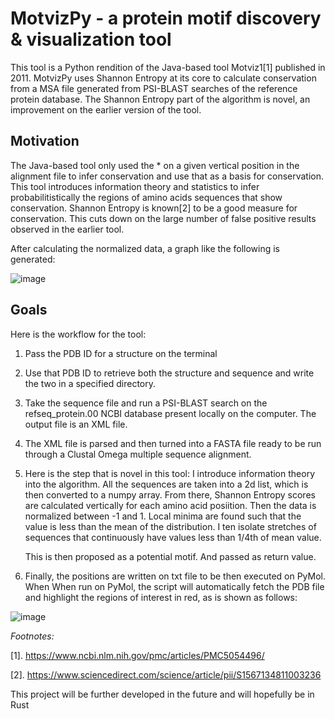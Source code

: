 # MotvizPy - a protein motif discovery & visualization tool
This tool is a Python rendition of the Java-based tool Motviz1[1] published in 2011.
MotvizPy uses Shannon Entropy at its core to calculate conservation from a MSA file generated from
PSI-BLAST searches of the reference protein database. The Shannon Entropy part of
the algorithm is novel, an improvement on the earlier version of the tool.

## Motivation
The Java-based tool only used the * on a given vertical position in the alignment
file to infer conservation and use that as a basis for conservation. This tool introduces
information theory and statistics to infer probabilitistically the regions of
amino acids sequences that show conservation. Shannon Entropy is known[2] to be a good
measure for conservation. This cuts down on the large number of false positive results
observed in the earlier tool.

After calculating the normalized data, a graph like the following is generated:

![image](https://user-images.githubusercontent.com/25282805/77529684-e8aadd00-6eb1-11ea-8d1d-0af6713661e8.png)

## Goals
Here is the workflow for the tool:
  1. Pass the PDB ID for a structure on the terminal

  1. Use that PDB ID to retrieve both the structure and sequence and write the two
      in a specified directory.

  1. Take the sequence file and run a PSI-BLAST search on the refseq_protein.00 NCBI
      database present locally on the computer. The output file is an XML file.

  1. The XML file is parsed and then turned into a FASTA file ready to be run
      through a Clustal Omega multiple sequence alignment.

  1. Here is the step that is novel in this tool: I introduce information theory into the
      algorithm. All the sequences are taken into a 2d list, which is then converted to a
      numpy array. From there, Shannon Entropy scores are calculated vertically for each
      amino acid posiition. Then the data is normalized between -1 and 1. Local minima are
      found such that the value is less than the mean of the distribution. I ten isolate
      stretches of sequences that continuously have values less than 1/4th of mean value.

      This is then proposed as a potential motif. And passed as return value.

   1. Finally, the positions are written on txt file to be then executed on PyMol. When
       When run on PyMol, the script will automatically fetch the PDB file and highlight
       the regions of interest in red, as is shown as follows:

![image](https://user-images.githubusercontent.com/25282805/77532244-4b9e7300-6eb6-11ea-8e1b-90ff25494a34.png)



*Footnotes:*

[1]. https://www.ncbi.nlm.nih.gov/pmc/articles/PMC5054496/

[2]. https://www.sciencedirect.com/science/article/pii/S1567134811003236

This project will be further developed in the future and will hopefully be in Rust
